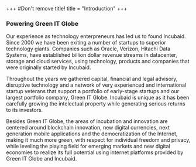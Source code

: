 +++
#Don't remove title!
title = "Introduction"
+++

### Powering Green IT Globe

Our experience as technology enterpreneurs has led us to found Incubaid. Since 2000 we have been exiting a number of startups to superior technology giants. Companies such as Oracle, Verizon, Hitachi Data Systems, have established billion dollar revenue streams in datacenter, storage and cloud services, using technology, products and companies that were originally started by Incubaid.

Throughout the years we gathered capital, financial and legal advisory, disruptive technology and a network of very experienced and international startup veterans that support a portfolio of early-stage startups and our largest portfolio company, Green IT Globe. Incubaid is unique as it has been carefully growing the intelectual property while generating serious returns to its investors.

Besides Green IT Globe, the areas of incubation and innovation are centered around blockchain innovation, new digital currencies, next generation mobile applications and the democratization of the Internet, making it much more green, with respect for individual freedom and privacy, while leveling the playing field for emerging markets and new digital economies to realize its full potential using internet platforms provided by Green IT Globe and Incubaid.
